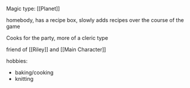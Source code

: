 Magic type: [[Planet]]

homebody, has a recipe box, slowly adds recipes over the course of the game

Cooks for the party, more of a cleric type

friend of [[Riley]] and [[Main Character]]

hobbies:
* baking/cooking
* knitting